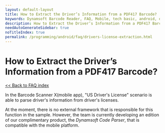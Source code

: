 ```yaml
---
layout: default-layout
title: How to Extract the Driver’s Information from a PDF417 Barcode?
keywords: Dynamsoft Barcode Reader, FAQ, Mobile, tech basic, android, driver license, info
description: How to Extract the Driver’s Information from a PDF417 Barcode?
needAutoGenerateSidebar: true
noTitleIndex: true
permalink: /programming/android/faq/drivers-license-extraction.html
---
```


# How to Extract the Driver’s Information from a PDF417 Barcode?

[<< Back to FAQ index](index.md)

In the Barcode Scanner X(mobile app), "US Driver's License" scenario is able to parse driver's information from driver's licenses.

At the moment, there is no external framework that is responsible for this function in the sample. However, the team is currently developing an edition of our complimentary product, the *Dynamsoft Code Parser*, that is compatible with the mobile platform.
